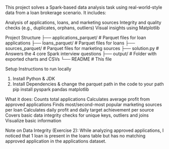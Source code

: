 This project solves a Spark-based data analysis task using real-world-style data from a loan brokerage scenario. It includes:

Analysis of applications, loans, and marketing sources
Integrity and quality checks (e.g., duplicates, orphans, outliers)
Visual insights using Matplotlib

Project Structure
├── applications_parquet/     # Parquet files for loan applications
├── loans_parquet/            # Parquet files for loans
├── sources_parquet/          # Parquet files for marketing sources
├── solution.py               # Answers the 4 core Spark interview questions
├── output/                   # Folder with exported charts and CSVs
└── README                    # This file

Setup Instructions to run locally

1. Install Python & JDK
2. Install Dependencies & change the parquet path in the code to your path
pip install pyspark pandas matplotlib

What it does:
Counts total applications
Calculates average profit from approved applications
Finds most/second-most popular marketing sources per loan
Calculates daily profit and daily target achievement per source
Covers basic data integrity checks for unique keys, outliers and joins
Visualize basic information 

Note on Data Integrity (Exercise 2):
While analyzing approved applications, I noticed that 1 loan is present in the loans table but has no matching approved application in the applications dataset.

